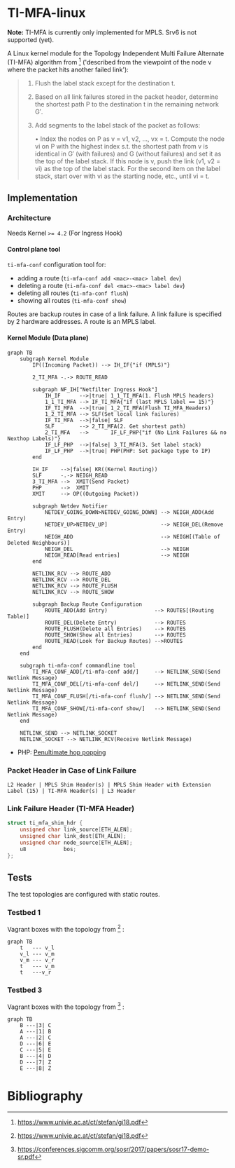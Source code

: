 # TI-MFA-linux

**Note:** TI-MFA is currently only implemented for MPLS. Srv6 is not supported (yet).

A Linux kernel module for the Topology Independent Multi Failure Alternate (TI-MFA) algorithm from [^1] ('described from the viewpoint of the node v where the packet hits another failed link'):
>   1) Flush the label stack except for the destination t.
>   2) Based on all link failures stored in the packet header,
>       determine the shortest path P to the destination t in the
>       remaining network G′.
>   3) Add segments to the label stack of the packet as follows:
>
>       • Index the nodes on P as v = v1, v2, …, vx = t.
>           Compute the node vi on P with the highest index s.t. the shortest path from v is identical in G′ (with failures) and G (without failures) and set it as the top of the label stack.
>           If this node is v, push the link (v1, v2 = vi) as the top of the label stack.
>           For the second item on the label stack, start over with vi as the starting node, etc., until vi = t.

## Implementation

### Architecture
Needs Kernel `>= 4.2` (For Ingress Hook)

#### Control plane tool
`ti-mfa-conf` configuration tool for:
* adding a route      (`ti-mfa-conf add <mac>-<mac> label dev`)
* deleting a route    (`ti-mfa-conf del <mac>-<mac> label dev`)
* deleting all routes (`ti-mfa-conf flush`)
* showing all routes  (`ti-mfa-conf show`)

Routes are backup routes in case of a link failure.
A link failure is specified by 2 hardware addresses.
A route is an MPLS label.

#### Kernel Module (Data plane)
```mermaid
graph TB
    subgraph Kernel Module
        IP((Incoming Packet)) --> IH_IF{"if (MPLS)"}

        2_TI_MFA -.-> ROUTE_READ

        subgraph NF_IH["Netfilter Ingress Hook"]
            IH_IF      -->|true| 1_1_TI_MFA(1. Flush MPLS headers)
            1_1_TI_MFA --> IF_TI_MFA{"if (last MPLS label == 15)"}
            IF_TI_MFA  -->|true| 1_2_TI_MFA(Flush TI_MFA_Headers)
            1_2_TI_MFA --> SLF(Set local link failures)
            IF_TI_MFA  -->|false| SLF
            SLF        --> 2_TI_MFA(2. Get shortest path)
            2_TI_MFA   -->       IF_LF_PHP{"if (No Link Failures && no Nexthop Labels)"}
            IF_LF_PHP  -->|false| 3_TI_MFA(3. Set label stack)
            IF_LF_PHP  -->|true| PHP(PHP: Set package type to IP)
        end

        IH_IF    -->|false| KR((Kernel Routing))
        SLF      -.-> NEIGH_READ
        3_TI_MFA -->  XMIT(Send Packet)
        PHP      -->  XMIT
        XMIT     --> OP((Outgoing Packet))

        subgraph Netdev Notifier
            NETDEV_GOING_DOWN>NETDEV_GOING_DOWN] --> NEIGH_ADD(Add Entry)
            NETDEV_UP>NETDEV_UP]                 --> NEIGH_DEL(Remove Entry)
            NEIGH_ADD                            --> NEIGH[(Table of Deleted Neighbours)]
            NEIGH_DEL                            --> NEIGH
            NEIGH_READ[Read entries]             --> NEIGH
        end

        NETLINK_RCV --> ROUTE_ADD
        NETLINK_RCV --> ROUTE_DEL
        NETLINK_RCV --> ROUTE_FLUSH
        NETLINK_RCV --> ROUTE_SHOW

        subgraph Backup Route Configuration
            ROUTE_ADD(Add Entry)               --> ROUTES[(Routing Table)]
            ROUTE_DEL(Delete Entry)            --> ROUTES
            ROUTE_FLUSH(Delete all Entries)    --> ROUTES
            ROUTE_SHOW(Show all Entries)       --> ROUTES
            ROUTE_READ(Look for Backup Routes) -->ROUTES
        end
    end

    subgraph ti-mfa-conf commandline tool
        TI_MFA_CONF_ADD[/ti-mfa-conf add/]     --> NETLINK_SEND(Send Netlink Message)
        TI_MFA_CONF_DEL[/ti-mfa-conf del/]     --> NETLINK_SEND(Send Netlink Message)
        TI_MFA_CONF_FLUSH[/ti-mfa-conf flush/] --> NETLINK_SEND(Send Netlink Message)
        TI_MFA_CONF_SHOW[/ti-mfa-conf show/]   --> NETLINK_SEND(Send Netlink Message)
    end

    NETLINK_SEND --> NETLINK_SOCKET
    NETLINK_SOCKET --> NETLINK_RCV(Receive Netlink Message)
```
* PHP: [Penultimate hop popping](https://www.rfc-editor.org/rfc/rfc3031.html#section-3.16)


### Packet Header in Case of Link Failure
```
L2 Header | MPLS Shim Header(s) | MPLS Shim Header with Extension Label (15) | TI-MFA Header(s) | L3 Header
```

### Link Failure Header (TI-MFA Header)
```c
struct ti_mfa_shim_hdr {
    unsigned char link_source[ETH_ALEN];
    unsigned char link_dest[ETH_ALEN];
    unsigned char node_source[ETH_ALEN];
    u8            bos;
};
```

## Tests

The test topologies are configured with static routes.

### Testbed 1
Vagrant boxes with the topology from [^1] :
```mermaid
graph TB
    t   --- v_l
    v_l --- v_m
    v_m --- v_r
    t   --- v_m
    t   ---v_r
```
### Testbed 3
Vagrant boxes with the topology from [^2] :
```mermaid
graph TB
    B ---|3| C
    A ---|1| B
    A ---|2| C
    D ---|6| E
    C ---|5| E
    B ---|4| D
    D ---|7| Z
    E ---|8| Z
```

# Bibliography
[^1]: https://www.univie.ac.at/ct/stefan/gi18.pdf
[^2]: https://conferences.sigcomm.org/sosr/2017/papers/sosr17-demo-sr.pdf
